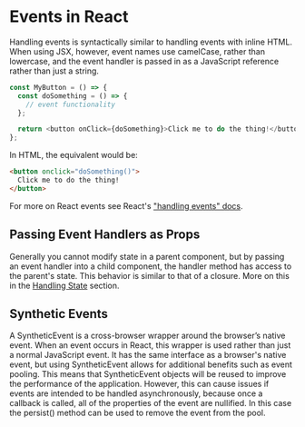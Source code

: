 # Events in React

Handling events is syntactically similar to handling events with inline HTML. When using JSX, however, event names use camelCase, rather than lowercase, and the event handler is passed in as a JavaScript reference rather than just a string.

```javascript
const MyButton = () => {
  const doSomething = () => {
    // event functionality
  };

  return <button onClick={doSomething}>Click me to do the thing!</button>;
};
```

In HTML, the equivalent would be:

```HTML
<button onclick="doSomething()">
  Click me to do the thing!
</button>
```

For more on React events see React's ["handling events" docs](https://reactjs.org/docs/handling-events.html).

## Passing Event Handlers as Props

Generally you cannot modify state in a parent component, but by passing an event handler into a child component, the handler method has access to the parent's state. This behavior is similar to that of a closure. More on this in the [Handling State](./props-state.md) section.

## Synthetic Events

A SyntheticEvent is a cross-browser wrapper around the browser’s native event. When an event occurs in React, this wrapper is used rather than just a normal JavaScript event. It has the same interface as a browser's native event, but using SyntheticEvent allows for additional benefits such as event pooling. This means that SyntheticEvent objects will be reused to improve the performance of the application. However, this can cause issues if events are intended to be handled asynchronously, because once a callback is called, all of the properties of the event are nullified. In this case the persist() method can be used to remove the event from the pool.
